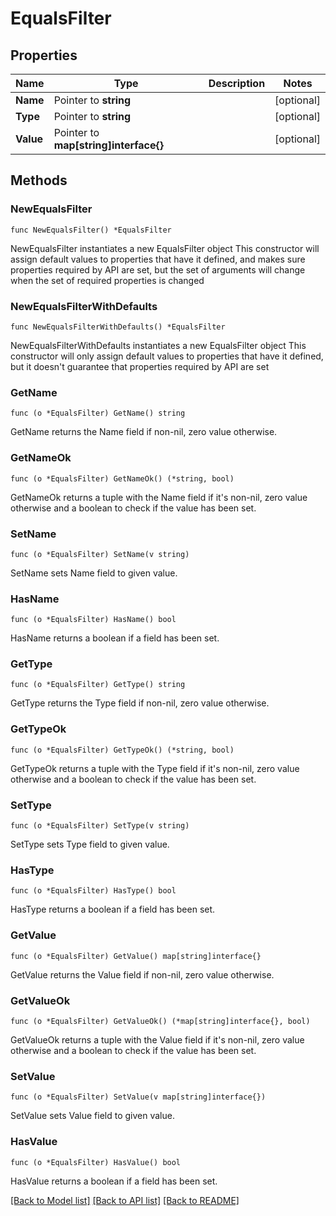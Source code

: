 # EqualsFilter

## Properties

Name | Type | Description | Notes
------------ | ------------- | ------------- | -------------
**Name** | Pointer to **string** |  | [optional] 
**Type** | Pointer to **string** |  | [optional] 
**Value** | Pointer to **map[string]interface{}** |  | [optional] 

## Methods

### NewEqualsFilter

`func NewEqualsFilter() *EqualsFilter`

NewEqualsFilter instantiates a new EqualsFilter object
This constructor will assign default values to properties that have it defined,
and makes sure properties required by API are set, but the set of arguments
will change when the set of required properties is changed

### NewEqualsFilterWithDefaults

`func NewEqualsFilterWithDefaults() *EqualsFilter`

NewEqualsFilterWithDefaults instantiates a new EqualsFilter object
This constructor will only assign default values to properties that have it defined,
but it doesn't guarantee that properties required by API are set

### GetName

`func (o *EqualsFilter) GetName() string`

GetName returns the Name field if non-nil, zero value otherwise.

### GetNameOk

`func (o *EqualsFilter) GetNameOk() (*string, bool)`

GetNameOk returns a tuple with the Name field if it's non-nil, zero value otherwise
and a boolean to check if the value has been set.

### SetName

`func (o *EqualsFilter) SetName(v string)`

SetName sets Name field to given value.

### HasName

`func (o *EqualsFilter) HasName() bool`

HasName returns a boolean if a field has been set.

### GetType

`func (o *EqualsFilter) GetType() string`

GetType returns the Type field if non-nil, zero value otherwise.

### GetTypeOk

`func (o *EqualsFilter) GetTypeOk() (*string, bool)`

GetTypeOk returns a tuple with the Type field if it's non-nil, zero value otherwise
and a boolean to check if the value has been set.

### SetType

`func (o *EqualsFilter) SetType(v string)`

SetType sets Type field to given value.

### HasType

`func (o *EqualsFilter) HasType() bool`

HasType returns a boolean if a field has been set.

### GetValue

`func (o *EqualsFilter) GetValue() map[string]interface{}`

GetValue returns the Value field if non-nil, zero value otherwise.

### GetValueOk

`func (o *EqualsFilter) GetValueOk() (*map[string]interface{}, bool)`

GetValueOk returns a tuple with the Value field if it's non-nil, zero value otherwise
and a boolean to check if the value has been set.

### SetValue

`func (o *EqualsFilter) SetValue(v map[string]interface{})`

SetValue sets Value field to given value.

### HasValue

`func (o *EqualsFilter) HasValue() bool`

HasValue returns a boolean if a field has been set.


[[Back to Model list]](../README.md#documentation-for-models) [[Back to API list]](../README.md#documentation-for-api-endpoints) [[Back to README]](../README.md)


